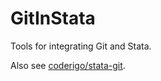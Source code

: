 GitInStata
==========

Tools for integrating Git and Stata.

Also see [coderigo/stata-git](https://github.com/coderigo/stata-git).
